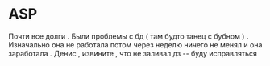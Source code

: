 # ASP
Почти все долги . Были проблемы с бд ( там будто танец с бубном ) . Изначально она не работала потом через неделю ничего не менял и она заработала . Денис , извините , что не заливал дз -- буду исправляться
